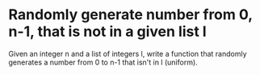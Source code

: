 # Randomly generate number from 0, n-1, that is not in a given list l

Given an integer n and a list of integers l, write a function that randomly generates a number from 0 to n-1 that isn't in l (uniform).
